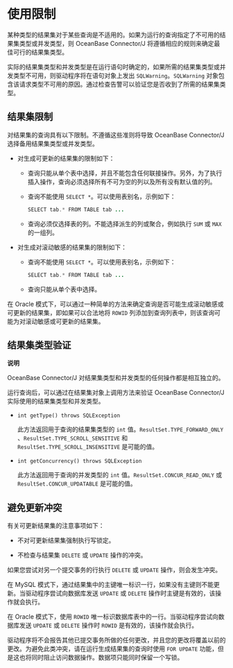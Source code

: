 使用限制 
=========================

某种类型的结果集对于某些查询是不适用的。如果为运行的查询指定了不可用的结果集类型或并发类型，则 OceanBase Connector/J 将遵循相应的规则来确定最佳可行的结果集类型。

实际的结果集类型和并发类型是在运行语句时确定的，如果所需的结果集类型或并发类型不可用，则驱动程序将在语句对象上发出 `SQLWarning`。`SQLWarning` 对象包含该请求类型不可用的原因。通过检查告警可以验证您是否收到了所需的结果集类型。

结果集限制 
-----------------------

对结果集的查询具有以下限制。不遵循这些准则将导致 OceanBase Connector/J 选择备用结果集类型或并发类型。

* 对生成可更新的结果集的限制如下：

  * 查询只能从单个表中选择，并且不能包含任何联接操作。另外，为了执行插入操作，查询必须选择所有不可为空的列以及所有没有默认值的列。

    
  
  * 查询不能使用 `SELECT *`。可以使用表别名，示例如下：

    ```java
    SELECT tab.* FROM TABLE tab ...
    ```

    
    
  
  * 查询必须仅选择表的列。不能选择派生的列或聚合，例如执行 `SUM` 或 `MAX` 的一组列。

    
  

  

* 对生成对滚动敏感的结果集的限制如下：

  * 查询不能使用 `SELECT *`。可以使用表别名，示例如下：

    ```java
    SELECT tab.* FROM TABLE tab ...
    ```

    
    
  
  * 查询只能从单个表中选择。

    
  

  




在 Oracle 模式下，可以通过一种简单的方法来确定查询是否可能生成滚动敏感或可更新的结果集，即如果可以合法地将 `ROWID` 列添加到查询列表中，则该查询可能为对滚动敏感或可更新的结果集。

结果集类型验证 
-------------------------

**说明**



OceanBase Connector/J 对结果集类型和并发类型的任何操作都是相互独立的。

运行查询后，可以通过在结果集对象上调用方法来验证 OceanBase Connector/J 实际使用的结果集类型和并发类型。

* `int getType() throws SQLException`

  此方法返回用于查询的结果集类型的 `int` 值。`ResultSet.TYPE_FORWARD_ONLY `、`ResultSet.TYPE_SCROLL_SENSITIVE` 和 `ResultSet.TYPE_SCROLL_INSENSITIVE` 是可能的值。
  

* `int getConcurrency() throws SQLException`

  此方法返回用于查询的并发类型的 `int` 值。`ResultSet.CONCUR_READ_ONLY` 或 `ResultSet.CONCUR_UPDATABLE` 是可能的值。
  




避免更新冲突 
------------------------

有关可更新结果集的注意事项如下：

* 不对可更新结果集强制执行写锁定。

  

* 不检查与结果集 `DELETE` 或 `UPDATE` 操作的冲突。

  




如果您尝试对另一个提交事务的行执行 `DELETE` 或 `UPDATE` 操作，则会发生冲突。

在 MySQL 模式下，通过结果集中的主键唯一标识一行，如果没有主键则不能更新。当驱动程序尝试向数据库发送 `UPDATE` 或 `DELETE` 操作时主键是有效的，该操作就会执行。

在 Oracle 模式下，使用 `ROWID` 唯一标识数据库表中的一行。当驱动程序尝试向数据库发送 `UPDATE` 或 `DELETE` 操作时 `ROWID` 是有效的，该操作就会执行。

驱动程序将不会报告其他已提交事务所做的任何更改，并且您的更改将覆盖以前的更改。为避免此类冲突，请在运行生成结果集的查询时使用 `FOR UPDATE` 功能，但是这也将同时阻止访问数据操作。数据项只能同时保留一个写锁。
